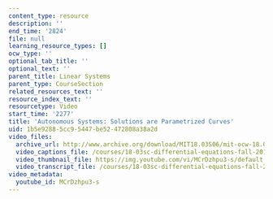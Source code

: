 ```yaml
---
content_type: resource
description: ''
end_time: '2824'
file: null
learning_resource_types: []
ocw_type: ''
optional_tab_title: ''
optional_text: ''
parent_title: Linear Systems
parent_type: CourseSection
related_resources_text: ''
resource_index_text: ''
resourcetype: Video
start_time: '2277'
title: 'Autonomous Systems: Solutions are Parametrized Curves'
uid: 1b5e9288-5cc9-5447-be52-472808a38a2d
video_files:
  archive_url: http://www.archive.org/download/MIT18.03S06/mit-ocw-18.03-lec24-14apr2003-220k_512kb.mp4
  video_captions_file: /courses/18-03sc-differential-equations-fall-2011/b22a9a94fbbe5e508b467369eb7c3648_MCrDzhpu3-s.vtt
  video_thumbnail_file: https://img.youtube.com/vi/MCrDzhpu3-s/default.jpg
  video_transcript_file: /courses/18-03sc-differential-equations-fall-2011/eb188ad450f5150a2aeb57a00ed8a37f_MCrDzhpu3-s.pdf
video_metadata:
  youtube_id: MCrDzhpu3-s
---
```

